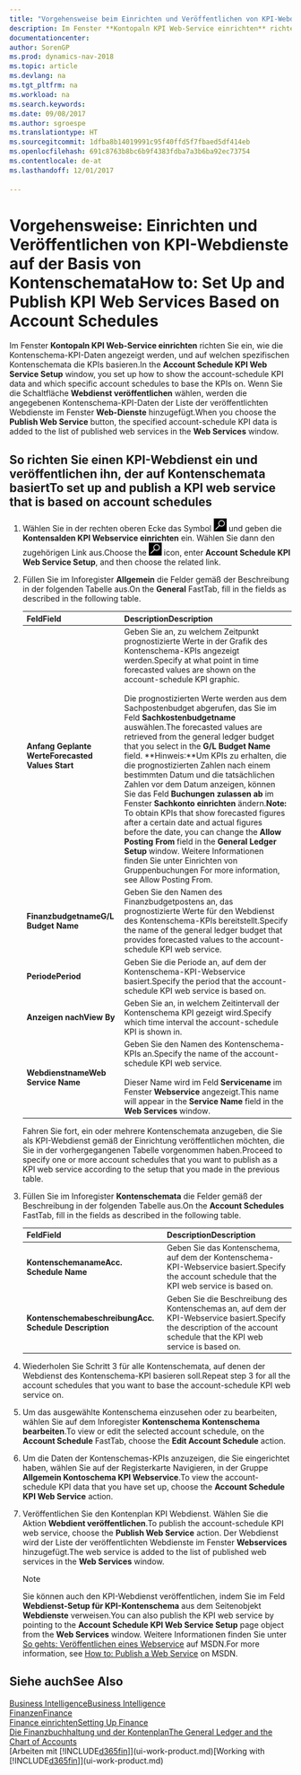 ```yaml
---
title: "Vorgehensweise beim Einrichten und Veröffentlichen von KPI-Webdienste auf der Basis von Kontenschemata"
description: Im Fenster **Kontopaln KPI Web-Service einrichten** richten Sie ein, wie die Kontenschema-KPI-Daten angezeigt werden, und auf welchen spezifischen Kontenschemata die KPIs basieren.
documentationcenter: 
author: SorenGP
ms.prod: dynamics-nav-2018
ms.topic: article
ms.devlang: na
ms.tgt_pltfrm: na
ms.workload: na
ms.search.keywords: 
ms.date: 09/08/2017
ms.author: sgroespe
ms.translationtype: HT
ms.sourcegitcommit: 1dfba8b14019991c95f40ffd5f7fbaed5df414eb
ms.openlocfilehash: 691c8763b8bc6b9f4383fdba7a3b6ba92ec73754
ms.contentlocale: de-at
ms.lasthandoff: 12/01/2017

---
```

# <a name="how-to-set-up-and-publish-kpi-web-services-based-on-account-schedules"></a><span data-ttu-id="67dcf-103">Vorgehensweise: Einrichten und Veröffentlichen von KPI-Webdienste auf der Basis von Kontenschemata</span><span class="sxs-lookup"><span data-stu-id="67dcf-103">How to: Set Up and Publish KPI Web Services Based on Account Schedules</span></span>
<span data-ttu-id="67dcf-104">Im Fenster **Kontopaln KPI Web-Service einrichten** richten Sie ein, wie die Kontenschema-KPI-Daten angezeigt werden, und auf welchen spezifischen Kontenschemata die KPIs basieren.</span><span class="sxs-lookup"><span data-stu-id="67dcf-104">In the **Account Schedule KPI Web Service Setup** window, you set up how to show the account-schedule KPI data and which specific account schedules to base the KPIs on.</span></span> <span data-ttu-id="67dcf-105">Wenn Sie die Schaltfläche **Webdienst veröffentlichen** wählen, werden die angegebenen Kontenschema-KPI-Daten der Liste der veröffentlichten Webdienste im Fenster **Web-Dienste** hinzugefügt.</span><span class="sxs-lookup"><span data-stu-id="67dcf-105">When you choose the **Publish Web Service** button, the specified account-schedule KPI data is added to the list of published web services in the **Web Services** window.</span></span>  

## <a name="to-set-up-and-publish-a-kpi-web-service-that-is-based-on-account-schedules"></a><span data-ttu-id="67dcf-106">So richten Sie einen KPI-Webdienst ein und veröffentlichen ihn, der auf Kontenschemata basiert</span><span class="sxs-lookup"><span data-stu-id="67dcf-106">To set up and publish a KPI web service that is based on account schedules</span></span>  

1.  <span data-ttu-id="67dcf-107">Wählen Sie in der rechten oberen Ecke das Symbol ![Nach Seite oder Bericht suchen](media/ui-search/search_small.png "Nach Seite oder Bericht suchen") und geben die **Kontensalden KPI Webservice einrichten** ein. Wählen Sie dann den zugehörigen Link aus.</span><span class="sxs-lookup"><span data-stu-id="67dcf-107">Choose the ![Search for Page or Report](media/ui-search/search_small.png "Search for Page or Report icon") icon, enter **Account Schedule KPI Web Service Setup**, and then choose the related link.</span></span>  
2.  <span data-ttu-id="67dcf-108">Füllen Sie im Inforegister **Allgemein** die Felder gemäß der Beschreibung in der folgenden Tabelle aus.</span><span class="sxs-lookup"><span data-stu-id="67dcf-108">On the **General** FastTab, fill in the fields as described in the following table.</span></span>  

    |<span data-ttu-id="67dcf-109">Feld</span><span class="sxs-lookup"><span data-stu-id="67dcf-109">Field</span></span>|<span data-ttu-id="67dcf-110">Description</span><span class="sxs-lookup"><span data-stu-id="67dcf-110">Description</span></span>|  
    |---------------------------------|---------------------------------------|  
    |<span data-ttu-id="67dcf-111">**Anfang Geplante Werte**</span><span class="sxs-lookup"><span data-stu-id="67dcf-111">**Forecasted Values Start**</span></span>|<span data-ttu-id="67dcf-112">Geben Sie an, zu welchem Zeitpunkt prognostizierte Werte in der Grafik des Kontenschema-KPIs angezeigt werden.</span><span class="sxs-lookup"><span data-stu-id="67dcf-112">Specify at what point in time forecasted values are shown on the account-schedule KPI graphic.</span></span><br /><br /> <span data-ttu-id="67dcf-113">Die prognostizierten Werte werden aus dem Sachpostenbudget abgerufen, das Sie im Feld **Sachkostenbudgetname** auswählen.</span><span class="sxs-lookup"><span data-stu-id="67dcf-113">The forecasted values are retrieved from the general ledger budget that you select in the **G/L Budget Name** field.</span></span> <span data-ttu-id="67dcf-114">**Hinweis:**Um KPIs zu erhalten, die die prognostizierten Zahlen nach einem bestimmten Datum und die tatsächlichen Zahlen vor dem Datum anzeigen, können Sie das Feld **Buchungen zulassen ab** im Fenster **Sachkonto einrichten** ändern.</span><span class="sxs-lookup"><span data-stu-id="67dcf-114">**Note:**  To obtain KPIs that show forecasted figures after a certain date and actual figures before the date, you can change the **Allow Posting From** field in the **General Ledger Setup** window.</span></span> <span data-ttu-id="67dcf-115">Weitere Informationen finden Sie unter Einrichten von Gruppenbuchungen </span><span class="sxs-lookup"><span data-stu-id="67dcf-115">For more information, see Allow Posting From.</span></span>|  
    |<span data-ttu-id="67dcf-116">**Finanzbudgetname**</span><span class="sxs-lookup"><span data-stu-id="67dcf-116">**G/L Budget Name**</span></span>|<span data-ttu-id="67dcf-117">Geben Sie den Namen des Finanzbudgetpostens an, das prognostizierte Werte für den Webdienst des Kontenschema-KPIs bereitstellt.</span><span class="sxs-lookup"><span data-stu-id="67dcf-117">Specify the name of the general ledger budget that provides forecasted values to the account-schedule KPI web service.</span></span>|  
    |<span data-ttu-id="67dcf-118">**Periode**</span><span class="sxs-lookup"><span data-stu-id="67dcf-118">**Period**</span></span>|<span data-ttu-id="67dcf-119">Geben Sie die Periode an, auf dem der Kontenschema-KPI-Webservice basiert.</span><span class="sxs-lookup"><span data-stu-id="67dcf-119">Specify the period that the account-schedule KPI web service is based on.</span></span>|  
    |<span data-ttu-id="67dcf-120">**Anzeigen nach**</span><span class="sxs-lookup"><span data-stu-id="67dcf-120">**View By**</span></span>|<span data-ttu-id="67dcf-121">Geben Sie an, in welchem Zeitintervall der Kontenschema KPI gezeigt wird.</span><span class="sxs-lookup"><span data-stu-id="67dcf-121">Specify which time interval the account-schedule KPI is shown in.</span></span>|  
    |<span data-ttu-id="67dcf-122">**Webdienstname**</span><span class="sxs-lookup"><span data-stu-id="67dcf-122">**Web Service Name**</span></span>|<span data-ttu-id="67dcf-123">Geben Sie den Namen des Kontenschema-KPIs an.</span><span class="sxs-lookup"><span data-stu-id="67dcf-123">Specify the name of the account-schedule KPI web service.</span></span><br /><br /> <span data-ttu-id="67dcf-124">Dieser Name wird im Feld **Servicename** im Fenster **Webservice** angezeigt.</span><span class="sxs-lookup"><span data-stu-id="67dcf-124">This name will appear in the **Service Name** field in the **Web Services** window.</span></span>|  

    <span data-ttu-id="67dcf-125">Fahren Sie fort, ein oder mehrere Kontenschemata anzugeben, die Sie als KPI-Webdienst gemäß der Einrichtung veröffentlichen möchten, die Sie in der vorhergegangenen Tabelle vorgenommen haben.</span><span class="sxs-lookup"><span data-stu-id="67dcf-125">Proceed to specify one or more account schedules that you want to publish as a KPI web service according to the setup that you made in the previous table.</span></span>  

3.  <span data-ttu-id="67dcf-126">Füllen Sie im Inforegister **Kontenschemata** die Felder gemäß der Beschreibung in der folgenden Tabelle aus.</span><span class="sxs-lookup"><span data-stu-id="67dcf-126">On the **Account Schedules** FastTab, fill in the fields as described in the following table.</span></span>  

    |<span data-ttu-id="67dcf-127">Feld</span><span class="sxs-lookup"><span data-stu-id="67dcf-127">Field</span></span>|<span data-ttu-id="67dcf-128">Description</span><span class="sxs-lookup"><span data-stu-id="67dcf-128">Description</span></span>|  
    |---------------------------------|---------------------------------------|  
    |<span data-ttu-id="67dcf-129">**Kontenschemaname**</span><span class="sxs-lookup"><span data-stu-id="67dcf-129">**Acc. Schedule Name**</span></span>|<span data-ttu-id="67dcf-130">Geben Sie das Kontenschema, auf dem der Kontenschema-KPI-Webservice basiert.</span><span class="sxs-lookup"><span data-stu-id="67dcf-130">Specify the account schedule that the KPI web service is based on.</span></span>|  
    |<span data-ttu-id="67dcf-131">**Kontenschemabeschreibung**</span><span class="sxs-lookup"><span data-stu-id="67dcf-131">**Acc. Schedule Description**</span></span>|<span data-ttu-id="67dcf-132">Geben Sie die Beschreibung des Kontenschemas an, auf dem der KPI-Webservice basiert.</span><span class="sxs-lookup"><span data-stu-id="67dcf-132">Specify the description of the account schedule that the KPI web service is based on.</span></span>|  

4.  <span data-ttu-id="67dcf-133">Wiederholen Sie Schritt 3 für alle Kontenschemata, auf denen der Webdienst des Kontenschema-KPI basieren soll.</span><span class="sxs-lookup"><span data-stu-id="67dcf-133">Repeat step 3 for all the account schedules that you want to base the account-schedule KPI web service on.</span></span>  
5.  <span data-ttu-id="67dcf-134">Um das ausgewählte Kontenschema einzusehen oder zu bearbeiten, wählen Sie auf dem Inforegister **Kontenschema** **Kontenschema bearbeiten**.</span><span class="sxs-lookup"><span data-stu-id="67dcf-134">To view or edit the selected account schedule, on the **Account Schedule** FastTab, choose the **Edit Account Schedule** action.</span></span>  
6.  <span data-ttu-id="67dcf-135">Um die Daten der Kontenschemas-KPIs anzuzeigen, die Sie eingerichtet haben, wählen Sie auf der Registerkarte Navigieren, in der Gruppe **Allgemein Kontoschema KPI Webservice**.</span><span class="sxs-lookup"><span data-stu-id="67dcf-135">To view the account-schedule KPI data that you have set up, choose the **Account Schedule KPI Web Service** action.</span></span>  
7.  <span data-ttu-id="67dcf-136">Veröffentlichen Sie den Kontenplan KPI  Webdienst. Wählen Sie die Aktion **Webdient veröffentlichen**.</span><span class="sxs-lookup"><span data-stu-id="67dcf-136">To publish the account-schedule KPI web service, choose the **Publish Web Service** action.</span></span> <span data-ttu-id="67dcf-137">Der Webdienst wird der Liste der veröffentlichten Webdienste im Fenster **Webservices** hinzugefügt.</span><span class="sxs-lookup"><span data-stu-id="67dcf-137">The web service is added to the list of published web services in the **Web Services** window.</span></span>  

    > [!NOTE]  
    >  <span data-ttu-id="67dcf-138">Sie können auch den KPI-Webdienst veröffentlichen, indem Sie im Feld **Webdienst-Setup für KPI-Kontenschema** aus dem Seitenobjekt **Webdienste** verweisen.</span><span class="sxs-lookup"><span data-stu-id="67dcf-138">You can also publish the KPI web service by pointing to the **Account Schedule KPI Web Service Setup** page object from the **Web Services** window.</span></span> <span data-ttu-id="67dcf-139">Weitere Informationen finden Sie unter [So gehts: Veröffentlichen eines Webservice](https://msdn.microsoft.com/en-us/library/dd338978.aspx) auf MSDN.</span><span class="sxs-lookup"><span data-stu-id="67dcf-139">For more information, see [How to: Publish a Web Service](https://msdn.microsoft.com/en-us/library/dd338978.aspx) on MSDN.</span></span>  

## <a name="see-also"></a><span data-ttu-id="67dcf-140">Siehe auch</span><span class="sxs-lookup"><span data-stu-id="67dcf-140">See Also</span></span>  
[<span data-ttu-id="67dcf-141">Business Intelligence</span><span class="sxs-lookup"><span data-stu-id="67dcf-141">Business Intelligence</span></span>](bi.md)  
[<span data-ttu-id="67dcf-142">Finanzen</span><span class="sxs-lookup"><span data-stu-id="67dcf-142">Finance</span></span>](finance.md)  
[<span data-ttu-id="67dcf-143">Finance einrichten</span><span class="sxs-lookup"><span data-stu-id="67dcf-143">Setting Up Finance</span></span>](finance-setup-finance.md)  
[<span data-ttu-id="67dcf-144">Die Finanzbuchhaltung und der Kontenplan</span><span class="sxs-lookup"><span data-stu-id="67dcf-144">The General Ledger and the Chart of Accounts</span></span>](finance-general-ledger.md)  
<span data-ttu-id="67dcf-145">[Arbeiten mit [!INCLUDE[d365fin](includes/d365fin_md.md)]](ui-work-product.md)</span><span class="sxs-lookup"><span data-stu-id="67dcf-145">[Working with [!INCLUDE[d365fin](includes/d365fin_md.md)]](ui-work-product.md)</span></span>

